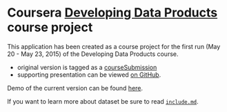 Coursera [Developing Data Products](https://www.coursera.org/course/devdataprod) course project
==============================

This application has been created as a course project for the first run (May 20 - May 23, 2015) of the Developing Data Products course.
 - original version is tagged as a [courseSubmission](https://github.com/zero323/developing-data-products-shiny/tree/courseSubmission)
 - supporting presentation can be viewed [on GitHub](http://zero323.net/developing-data-products-slidify/#/slide-1).

Demo of the current version can be found [here](http://bit.ly/1tpz1uk).

If you want to learn more about dataset be sure to read [`include.md`](https://github.com/zero323/developing-data-products-shiny/blob/master/include.md).


